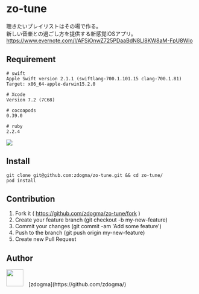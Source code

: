 zo-tune
===

聴きたいプレイリストはその場で作る。  
新しい音楽との過ごし方を提供する新感覚iOSアプリ。  
https://www.evernote.com/l/AFSiOnwZ725PDaaBdN8Ll8KW8aM-FpU8Wlo

## Requirement
```
# swift
Apple Swift version 2.1.1 (swiftlang-700.1.101.15 clang-700.1.81)
Target: x86_64-apple-darwin15.2.0

# Xcode
Version 7.2 (7C68)

# cocoapods
0.39.0

# ruby
2.2.4
```
![](https://i.gyazo.com/9175c209886efaf143cb2317987e92c2.png)

## Install
```
git clone git@github.com:zdogma/zo-tune.git && cd zo-tune/
pod install
```

## Contribution
1. Fork it ( https://github.com/zdogma/zo-tune/fork )
2. Create your feature branch (git checkout -b my-new-feature)
3. Commit your changes (git commit -am 'Add some feature')
4. Push to the branch (git push origin my-new-feature)
5. Create new Pull Request

## Author
<img src="https://avatars3.githubusercontent.com/u/1973683?v=3&s=460" width="45px;" style="margin-right: 10px;">
[zdogma](https://github.com/zdogma/)
